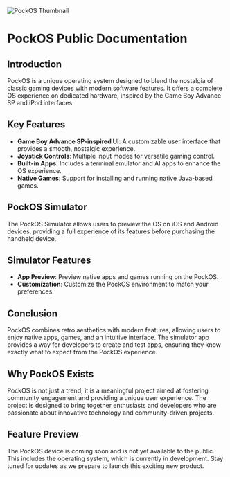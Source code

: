 ![PockOS Thumbnail](./img/thumbnail.jpg)

# PockOS Public Documentation

## Introduction
PockOS is a unique operating system designed to blend the nostalgia of classic gaming devices with modern software features. It offers a complete OS experience on dedicated hardware, inspired by the Game Boy Advance SP and iPod interfaces.

## Key Features
- **Game Boy Advance SP-inspired UI**: A customizable user interface that provides a smooth, nostalgic experience.
- **Joystick Controls**: Multiple input modes for versatile gaming control.
- **Built-in Apps**: Includes a terminal emulator and AI apps to enhance the OS experience.
- **Native Games**: Support for installing and running native Java-based games.

## PockOS Simulator
The PockOS Simulator allows users to preview the OS on iOS and Android devices, providing a full experience of its features before purchasing the handheld device.

## Simulator Features
- **App Preview**: Preview native apps and games running on the PockOS.
- **Customization**: Customize the PockOS environment to match your preferences.

## Conclusion
PockOS combines retro aesthetics with modern features, allowing users to enjoy native apps, games, and an intuitive interface. The simulator app provides a way for developers to create and test apps, ensuring they know exactly what to expect from the PockOS experience.

## Why PockOS Exists

PockOS is not just a trend; it is a meaningful project aimed at fostering community engagement and providing a unique user experience. The project is designed to bring together enthusiasts and developers who are passionate about innovative technology and community-driven projects.

## Feature Preview

The PockOS device is coming soon and is not yet available to the public. This includes the operating system, which is currently in development. Stay tuned for updates as we prepare to launch this exciting new product.
